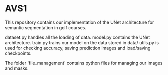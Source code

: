 # AVS1 

This repository contains our implementation of the UNet architecture for semantic segmentation in golf courses.

dataset.py handles all the loading of data.
model.py contains the UNet architecture.
train.py trains our model on the data stored in data/
utils.py is used for checking accuracy, saving prediction images and load/saving checkpoints.

The folder 'file_management' contains python files for managing our images and masks.
